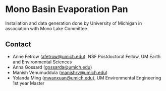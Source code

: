 # Mono Basin Evaporation Pan 

Installation and data generation done by University of Michigan in association with Mono Lake Committee 

## Contact
- Anne Fetrow (afetrow@umich.edu), NSF Postdoctoral Fellow, UM Earth and Environmental Sciences
- Anna Gossard (gossarda@umich.edu)
- Manish Venumuddula (manishrv@umich.edu)
- Yolanda Ming (mwanxuan@umich.edu), UM Environmental Engineering 1st year Master 
